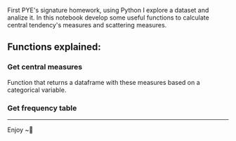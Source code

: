 First PYE's signature homework, using Python I explore a dataset and analize it. In this notebook develop some useful functions to calculate central tendency's measures and scattering measures.

## Functions explained:

### Get central measures
Function that returns a dataframe with these measures based on a categorical variable. 

### Get frequency table
---

Enjoy ~🎍
